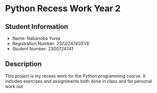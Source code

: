 # Python Recess Work Year 2

## Student Information
- Name: Nabanoba Yunia
- Registration Number: 23/U/24741/EVE
- Student Number: 2300724741

## Description
This project is my recess work for the Python programming course. It includes exercises and assigniments  both done in class and for personal work out


